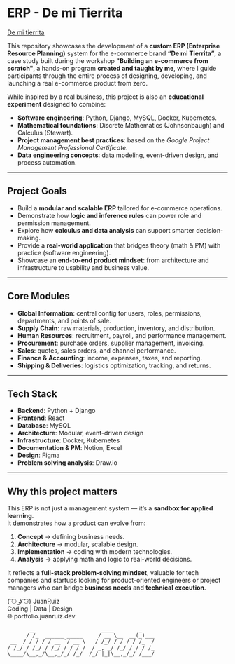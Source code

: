 # ERP - De mi Tierrita
<a href="https://demitierrita.com/" target="_blank">De mi tierrita</a>

This repository showcases the development of a **custom ERP (Enterprise Resource Planning)** system for the e-commerce brand **“De mi Tierrita”**, a case study built during the workshop **"Building an e-commerce from scratch"**, a hands-on program **created and taught by me**, where I guide participants through the entire process of designing, developing, and launching a real e-commerce product from zero.

While inspired by a real business, this project is also an **educational experiment** designed to combine:  
- **Software engineering**: Python, Django, MySQL, Docker, Kubernetes.  
- **Mathematical foundations**: Discrete Mathematics (Johnsonbaugh) and Calculus (Stewart).  
- **Project management best practices**: based on the *Google Project Management Professional Certificate*.  
- **Data engineering concepts**: data modeling, event-driven design, and process automation.  

---

## Project Goals  

- Build a **modular and scalable ERP** tailored for e-commerce operations.  
- Demonstrate how **logic and inference rules** can power role and permission management.  
- Explore how **calculus and data analysis** can support smarter decision-making.  
- Provide a **real-world application** that bridges theory (math & PM) with practice (software engineering).  
- Showcase an **end-to-end product mindset**: from architecture and infrastructure to usability and business value.  

---

## Core Modules  

- **Global Information**: central config for users, roles, permissions, departments, and points of sale.  
- **Supply Chain**: raw materials, production, inventory, and distribution.  
- **Human Resources**: recruitment, payroll, and performance management.  
- **Procurement**: purchase orders, supplier management, invoicing.  
- **Sales**: quotes, sales orders, and channel performance.  
- **Finance & Accounting**: income, expenses, taxes, and reporting.  
- **Shipping & Deliveries**: logistics optimization, tracking, and returns.  

---

## Tech Stack  

- **Backend**: Python + Django
- **Frontend**: React
- **Database**: MySQL  
- **Architecture**: Modular, event-driven design  
- **Infrastructure**: Docker, Kubernetes  
- **Documentation & PM**: Notion, Excel
- **Design**: Figma
- **Problem solving analysis**: Draw.io

---

## Why this project matters  

This ERP is not just a management system — it’s a **sandbox for applied learning**.  
It demonstrates how a product can evolve from:  
1. **Concept** → defining business needs.  
2. **Architecture** → modular, scalable design.  
3. **Implementation** → coding with modern technologies.  
4. **Analysis** → applying math and logic to real-world decisions.  

It reflects a **full-stack problem-solving mindset**, valuable for tech companies and startups looking for product-oriented engineers or project managers who can bridge **business needs** and **technical execution**. 

( ͡⚆ ͜ʖ ͡⚆)  JuanRuiz  
Coding | Data | Design  
🌐 portfolio.juanruiz.dev



```text
       __                     ____        _    
      / /_  ______ _____     / __ \__  __(_)___
 __  / / / / / __ `/ __ \   / /_/ / / / / /_  /
/ /_/ / /_/ / /_/ / / / /  / _, _/ /_/ / / / /_
\____/\__,_/\__,_/_/ /_/  /_/ |_|\__,_/_/ /___/

